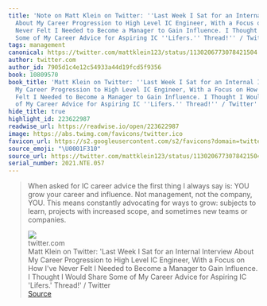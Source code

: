 ```yaml
---
title: 'Note on Matt Klein on Twitter: ''Last Week I Sat for an Internal Interview
  About My Career Progression to High Level IC Engineer, With a Focus on How I''ve
  Never Felt I Needed to Become a Manager to Gain Influence. I Thought I Would Share
  Some of My Career Advice for Aspiring IC ''Lifers.'' Thread!'' / Twitter via twitter.com'
tags: management
canonical: https://twitter.com/mattklein123/status/1130206773078421504
author: twitter.com
author_id: 7905d1c4e12c54933a44d19fcd5f9356
book: 10809570
book_title: 'Matt Klein on Twitter: ''Last Week I Sat for an Internal Interview About
  My Career Progression to High Level IC Engineer, With a Focus on How I''ve Never
  Felt I Needed to Become a Manager to Gain Influence. I Thought I Would Share Some
  of My Career Advice for Aspiring IC ''Lifers.'' Thread!'' / Twitter'
hide_title: true
highlight_id: 223622987
readwise_url: https://readwise.io/open/223622987
image: https://abs.twimg.com/favicons/twitter.ico
favicon_url: https://s2.googleusercontent.com/s2/favicons?domain=twitter.com
source_emoji: "\U0001F310"
source_url: https://twitter.com/mattklein123/status/1130206773078421504#:~:text=When%20asked%20for,teams%20or%20companies.
serial_number: 2021.NTE.057
---
```

> When asked for IC career advice the first thing I always say is: YOU grow your career and influence. Not management, not the company, YOU. This means constantly advocating for ways to grow: subjects to learn, projects with increased scope, and sometimes new teams or companies.
> <div class="quoteback-footer"><div class="quoteback-avatar"><img class="mini-favicon" src="https://s2.googleusercontent.com/s2/favicons?domain=twitter.com"></div><div class="quoteback-metadata"><div class="metadata-inner"><span style="display:none">FROM:</span><div aria-label="twitter.com" class="quoteback-author"> twitter.com</div><div aria-label="Matt Klein on Twitter: 'Last Week I Sat for an Internal Interview About My Career Progression to High Level IC Engineer, With a Focus on How I've Never Felt I Needed to Become a Manager to Gain Influence. I Thought I Would Share Some of My Career Advice for Aspiring IC 'Lifers.' Thread!' / Twitter" class="quoteback-title"> Matt Klein on Twitter: 'Last Week I Sat for an Internal Interview About My Career Progression to High Level IC Engineer, With a Focus on How I've Never Felt I Needed to Become a Manager to Gain Influence. I Thought I Would Share Some of My Career Advice for Aspiring IC 'Lifers.' Thread!' / Twitter</div></div></div><div class="quoteback-backlink"><a target="_blank" aria-label="go to the full text of this quotation" rel="noopener" href="https://twitter.com/mattklein123/status/1130206773078421504#:~:text=When%20asked%20for,teams%20or%20companies." class="quoteback-arrow"> Source</a></div></div>
